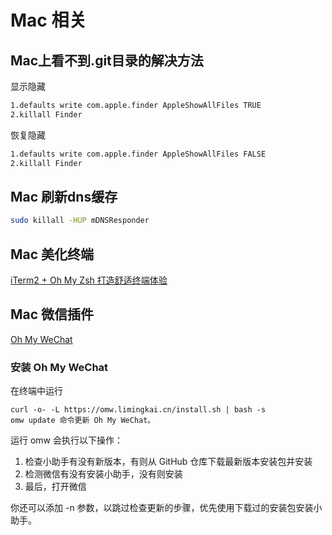 # Mac 相关

## Mac上看不到.git目录的解决方法
显示隐藏
```sh
1.defaults write com.apple.finder AppleShowAllFiles TRUE
2.killall Finder
```

恢复隐藏
```sh
1.defaults write com.apple.finder AppleShowAllFiles FALSE
2.killall Finder
```

## Mac 刷新dns缓存
```sh
sudo killall -HUP mDNSResponder
```

## Mac 美化终端
[iTerm2 + Oh My Zsh 打造舒适终端体验](https://zhuanlan.zhihu.com/p/37195261)


## Mac 微信插件
[Oh My WeChat](https://github.com/lmk123/oh-my-wechat#oh-my-wechat)
### 安装 Oh My WeChat
在终端中运行
```
curl -o- -L https://omw.limingkai.cn/install.sh | bash -s
omw update 命令更新 Oh My WeChat。
```
运行 omw 会执行以下操作：

1. 检查小助手有没有新版本，有则从 GitHub 仓库下载最新版本安装包并安装  
2. 检测微信有没有安装小助手，没有则安装  
3. 最后，打开微信

你还可以添加 -n 参数，以跳过检查更新的步骤，优先使用下载过的安装包安装小助手。


